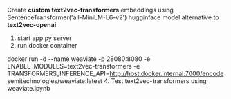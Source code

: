 Create **custom text2vec-transformers** embeddings using SentenceTransformer('all-MiniLM-L6-v2') hugginface model alternative to **text2vec-openai** 
1. start app.py server
2. run docker container
    
  docker run -d --name weaviate -p 28080:8080 -e ENABLE_MODULES=text2vec-transformers -e TRANSFORMERS_INFERENCE_API=http://host.docker.internal:7000/encode semitechnologies/weaviate:latest
4. Test text2vec-transformers using weaviate.ipynb
